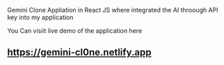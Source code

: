 Gemini Clone Appliation in React JS where integrated the AI throough API key into my application

You Can visiit live demo of the application here <h2>https://gemini-cl0ne.netlify.app</h2>
